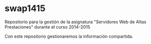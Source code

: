 # swap1415

Repositorio para la gestión de la asignatura "Servidores Web de Altas Prestaciones" durante el curso 2014-2015


Con este repositorio gestionaremos la información compartida.

